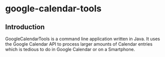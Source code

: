 # google-calendar-tools
## Introduction
GoogleCalendarTools is a command line application written in Java. It uses the Google Calendar API to process larger amounts of Calendar entries which is tedious to do in Google Calendar or on a Smartphone.